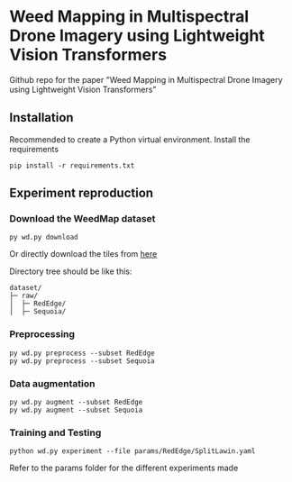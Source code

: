 # Weed Mapping in Multispectral Drone Imagery using Lightweight Vision Transformers

Github repo for the paper "Weed Mapping in Multispectral Drone Imagery using Lightweight Vision Transformers"

## Installation
Recommended to create a Python virtual environment. Install the requirements

    pip install -r requirements.txt

## Experiment reproduction

### Download the WeedMap dataset
    py wd.py download

Or directly download the tiles from [here](https://projects.asl.ethz.ch/datasets/doku.php?id=weedmap:remotesensing2018weedmap)

Directory tree should be like this:


    dataset/
    ├─ raw/
    │  ├─ RedEdge/
    │  ├─ Sequoia/


### Preprocessing

    py wd.py preprocess --subset RedEdge
    py wd.py preprocess --subset Sequoia

### Data augmentation

    py wd.py augment --subset RedEdge
    py wd.py augment --subset Sequoia

### Training and Testing

    python wd.py experiment --file params/RedEdge/SplitLawin.yaml

Refer to the params folder for the different experiments made
